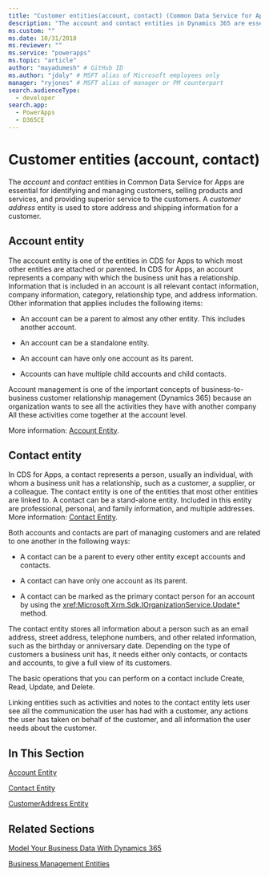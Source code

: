 ```yaml
---
title: "Customer entities(account, contact) (Common Data Service for Apps) | Microsoft Docs" # Intent and product brand in a unique string of 43-59 chars including spaces
description: "The account and contact entities in Dynamics 365 are essential for identifying and managing customers, selling products and services, and providing superior service to the customers. A customer address entity is used to store address and shipping information for a customer." # 115-145 characters including spaces. This abstract displays in the search result.
ms.custom: ""
ms.date: 10/31/2018
ms.reviewer: ""
ms.service: "powerapps"
ms.topic: "article"
author: "mayadumesh" # GitHub ID
ms.author: "jdaly" # MSFT alias of Microsoft employees only
manager: "ryjones" # MSFT alias of manager or PM counterpart
search.audienceType: 
  - developer
search.app: 
  - PowerApps
  - D365CE
---
```

# Customer entities (account, contact)

<!-- 
Was Mike Carter

https://docs.microsoft.com/dynamics365/customer-engagement/developer/customer-entities-account-contact

Refactor so that the links to entity reference are in the body, not just in the See allso.
Add some h2 sections so it is skimmable
 -->

The *account* and *contact* entities in Common Data Service for Apps are essential for identifying and managing customers, selling products and services, and providing superior service to the customers. A *customer address* entity is used to store address and shipping information for a customer.  
  
## Account entity
 
The account entity is one of the entities in CDS for Apps to which most other entities are attached or parented. In CDS for Apps, an account represents a company with which the business unit has a relationship. Information that is included in an account is all relevant contact information, company information, category, relationship type, and address information. Other information that applies includes the following items:  
  
- An account can be a parent to almost any other entity. This includes another account.  
  
- An account can be a standalone entity.  
  
- An account can have only one account as its parent.  
  
- Accounts can have multiple child accounts and child contacts.  
  
Account management is one of the important concepts of business-to-business customer relationship management (Dynamics 365) because an organization wants to see all the activities they have with another company All these activities come together at the account level.  

More information: [Account Entity](reference/entities/account.md).
  
## Contact entity

In CDS for Apps, a contact represents a person, usually an individual, with whom a business unit has a relationship, such as a customer, a supplier, or a colleague. The contact entity is one of the entities that most other entities are linked to. A contact can be a stand-alone entity. Included in this entity are professional, personal, and family information, and multiple addresses. More information: [Contact Entity](reference/entities/contact.md).
  
Both accounts and contacts are part of managing customers and are related to one another in the following ways:  
  
- A contact can be a parent to every other entity except accounts and contacts.  
  
- A contact can have only one account as its parent.  
  
- A contact can be marked as the primary contact person for an account by using the <xref:Microsoft.Xrm.Sdk.IOrganizationService.Update*> method.  
  
The contact entity stores all information about a person such as an email address, street address, telephone numbers, and other related information, such as the birthday or anniversary date. Depending on the type of customers a business unit has, it needs either only contacts, or contacts and accounts, to give a full view of its customers.  
  
The basic operations that you can perform on a contact include Create, Read, Update, and Delete.  
  
Linking entities such as activities and notes to the contact entity lets user see all the communication the user has had with a customer, any actions the user has taken on behalf of the customer, and all information the user needs about the customer.  
  
## In This Section  
 [Account Entity](reference/entities/account.md)  
  
 [Contact Entity](reference/entities/contact.md)  
  
 [CustomerAddress Entity](reference/entities/customeraddress.md)  
  
## Related Sections  
 [Model Your Business Data With Dynamics 365](/dynamics365/customer-engagement/developer/model-business-data)  
  
 [Business Management Entities](/dynamics365/customer-engagement/developer/business-management-entities)
